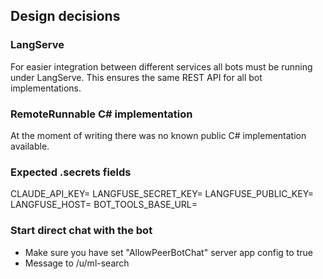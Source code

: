## Design decisions

### LangServe
For easier integration between different services all bots must be running under LangServe.
This ensures the same REST API for all bot implementations.

### RemoteRunnable C# implementation
At the moment of writing there was no known public C# implementation available.

### Expected .secrets fields
CLAUDE_API_KEY=
LANGFUSE_SECRET_KEY=
LANGFUSE_PUBLIC_KEY=
LANGFUSE_HOST=
BOT_TOOLS_BASE_URL=

### Start direct chat with the bot
- Make sure you have set "AllowPeerBotChat" server app config to true
- Message to <base url>/u/ml-search

